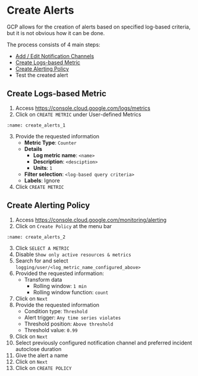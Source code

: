 # Create Alerts

GCP allows for the creation of alerts based on specified log-based criteria, but it is not obvious how it can be done.

The process consists of 4 main steps:
- [Add / Edit Notification Channels](https://console.cloud.google.com/monitoring/alerting/notifications)
- [Create Logs-based Metric](#create-logs-based-metric)
- [Create Alerting Policy](#create-alerting-policy)
- Test the created alert

## Create Logs-based Metric
1. Access https://console.cloud.google.com/logs/metrics
2. Click on `CREATE METRIC` under User-defined Metrics
```{image} create_alerts_1.jpg
:name: create_alerts_1
```
3. Provide the requested information
    - **Metric Type**: `Counter`
    - **Details**
        - **Log metric name**: `<name>`
        - **Description**: `<desciption>`
        - **Units**: `1`
    - **Filter selection**: `<log-based query criteria>`
    - **Labels**: Ignore
4. Click `CREATE METRIC`

## Create Alerting Policy
1. Access https://console.cloud.google.com/monitoring/alerting
2. Click on `Create Policy` at the menu bar
```{image} create_alerts_2.jpg
:name: create_alerts_2
```
3. Click `SELECT A METRIC`
4. Disable `Show only active resources & metrics`
5. Search for and select `logging/user/<log_metric_name_configured_above>`
6. Provided the requested information:
    - Transform data
        - Rolling window: `1 min`
        - Rolling window function: `count`
7. Click on `Next`
8. Provide the requested information
    - Condition type: `Threshold`
    - Alert trigger: `Any time series violates`
    - Threshold position: `Above threshold`
    - Threshold value: `0.99`
9. Click on `Next`
10. Select previously configured notification channel and preferred incident autoclose duration
11. Give the alert a name
12. Click on `Next`
13. Click on `CREATE POLICY`